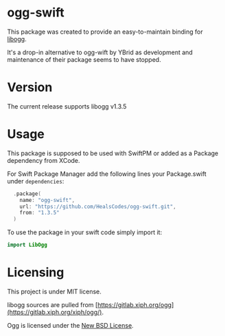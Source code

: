 # ogg-swift
This package was created to provide an easy-to-maintain binding for [libogg](https://www.xiph.org/ogg/doc/libogg/index.html).

It's a drop-in alternative to ogg-wift by YBrid as development and maintenance of their package seems to have stopped.

# Version
The current release supports libogg v1.3.5

# Usage
This package is supposed to be used with SwiftPM or added as a Package dependency from XCode.

For Swift Package Manager add the following lines your Package.swift under `dependencies`:

```swift
  .package(
    name: "ogg-swift",
    url: "https://github.com/HealsCodes/ogg-swift.git",
    from: "1.3.5"
  )
```

To use the package in your swift code simply import it:

```swift
import LibOgg
```

# Licensing
This project is under MIT license. 

libogg sources are pulled from [https://gitlab.xiph.org/ogg](https://gitlab.xiph.org/xiph/ogg/). 

Ogg is licensed under the [New BSD License](https://wiki.xiph.org/XiphWiki:Copyrights). 
